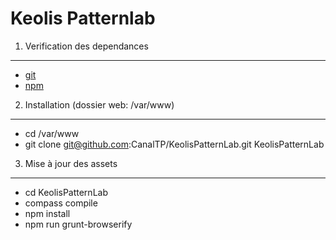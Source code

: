 Keolis Patternlab
========================

1) Verification des dependances
-------------------------------------

- [git][1]
- [npm][2]

2) Installation (dossier web: /var/www)
-------------------------------------
- cd /var/www
- git clone git@github.com:CanalTP/KeolisPatternLab.git KeolisPatternLab

3) Mise à jour des assets
-------------------------------------
- cd KeolisPatternLab
- compass compile
- npm install
- npm run grunt-browserify

[1]: http://git-scm.com
[2]: https://nodejs.org/en/download/package-manager/